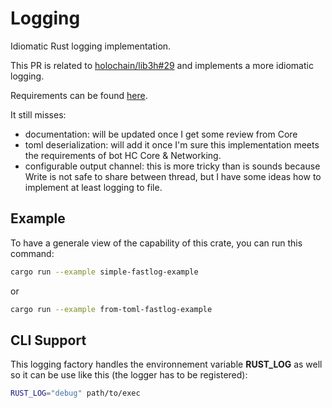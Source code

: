 # Logging

Idiomatic Rust logging implementation.

This PR is related to [holochain/lib3h#29](https://github.com/holochain/lib3h/issues/29) and implements a more idiomatic logging.

Requirements can be found [here](https://hackmd.io/MP5F3UhSTp2iPk37Cwa-fw).

It still misses:

* documentation: will be updated once I get some review from Core
* toml deserialization: will add it once I'm sure this implementation meets the requirements of bot HC Core & Networking.
* configurable output channel: this is more tricky than is sounds because Write is not safe to share between thread, but I have some ideas how to implement at least logging to file.

## Example

To have a generale view of the capability of this crate, you can run this command:

```bash
cargo run --example simple-fastlog-example
```

or

```bash
cargo run --example from-toml-fastlog-example
```

## CLI Support

This logging factory handles the environnement variable **RUST_LOG** as well so it can be use like this (the logger has to be registered):

```bash
RUST_LOG="debug" path/to/exec
```
